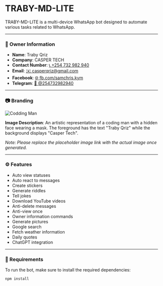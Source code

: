 # TRABY-MD-LITE

TRABY-MD-LITE is a multi-device WhatsApp bot designed to automate various tasks related to WhatsApp.

---

### 🤖 Owner Information

- **Name**: Traby Qriz
- **Company**: CASPER TECH
- **Contact Number**: [📞 +254 732 982 940](tel:+254732982940)
- **Email**: [✉️ casperqriz@gmail.com](mailto:casperqriz@gmail.com)
- **Facebook**: [🌐 fb.com/samchris.kym](https://fb.com/samchris.kym)
- **Telegram**: [💬 @254732982940](https://t.me/254732982940)

---

### 📷 Branding

![Codding Man](https://via.placeholder.com/800x400.png?text=Your+Image+Here+%3A+Codding+Man+%22Traby+Qriz%22&bg=c0c0c0&fg=000000)

**Image Description**: An artistic representation of a coding man with a hidden face wearing a mask. The foreground has the text "Traby Qriz" while the background displays "Casper Tech". 

*Note: Please replace the placeholder image link with the actual image once generated.*

---

### ⚙️ Features

- Auto view statuses
- Auto react to messages
- Create stickers
- Generate riddles
- Tell jokes
- Download YouTube videos
- Anti-delete messages
- Anti-view once
- Owner information commands
- Generate pictures
- Google search
- Fetch weather information
- Daily quotes
- ChatGPT integration

---

### 📄 Requirements

To run the bot, make sure to install the required dependencies:

```bash
npm install
